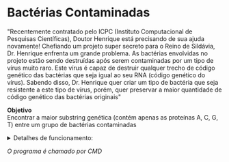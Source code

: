 # Bactérias Contaminadas
"Recentemente contratado pelo ICPC (Instituto Computacional de Pesquisas Científicas), Doutor Henrique
está precisando de sua ajuda novamente! Chefiando um projeto super secreto para o Reino de Sildávia, Dr.
Henrique enfrenta um grande problema. As bactérias envolvidas no projeto estão sendo destruídas após
serem contaminadas por um tipo de vírus muito raro. Este vírus é capaz de destruir qualquer trecho de
código genético das bactérias que seja igual ao seu RNA (código genético do vírus). Sabendo disso, Dr.
Henrique quer criar um tipo de bactéria que seja resistente a este tipo de vírus, porém, quer preservar a
maior quantidade de código genético das bactérias originais"

**Objetivo** <br>
Encontrar a maior substring genética (contém apenas as proteínas A, C, G, T) entre um
grupo de bactérias contaminadas

<details>
<summary>Detalhes de funcionamento:</summary>
<p>Suponhamos que o RNA do vírus é a sequência TCGA. E supomos também que Dr. Henrique possua 3
bactérias de DNA's: </p>
<ul>
  <li>Bactéria 1: GCTTTCGACGAT</li>
  <li>Bactéria 2: GATCGAGCTTCGAA</li>
  <li>Bactéria 3: GGTCTAGCTAAT</li>
</ul>
<p>Após a infecção, o vírus irá procurar o primeiro trecho de código a partir do início do DNA da bactéria que
seja igual ao seu RNA e irá destruí-lo. E irá repetir o processo até que não haja mais código para ser
destruído.</p>
<ul>
  <li>Bactéria 1: GCTT<strong>TCGA</strong>CGAT -> GCT<strong>TCGA</strong>T -> GCTT</li>
  <li>Bactéria 2: GA<strong>TCGA</strong>GCTTCGAA -> GAGCT<strong>TCGA</strong>A -> GAGCTA</li>
  <li>Bactéria 3: GGTCTAGCTAAT</li>
</ul>
  
<p>Agora que todas as bactérias estão infectadas, iremos encontrar a maior substring comum a todas, que
será o DNA da bactéria que Dr. Henrique tanto procura:</p>
<ul>
  <li>Bactéria 1: <strong>GCT</strong>T</li>
  <li>Bactéria 2: GA<strong>GCT</strong>A</li>
  <li>Bactéria 3: GGTCTA<strong>GCT</strong>AAT</li>
</ul>
DNA resultante: GCT
</details>

_O programa é chamado por CMD_
